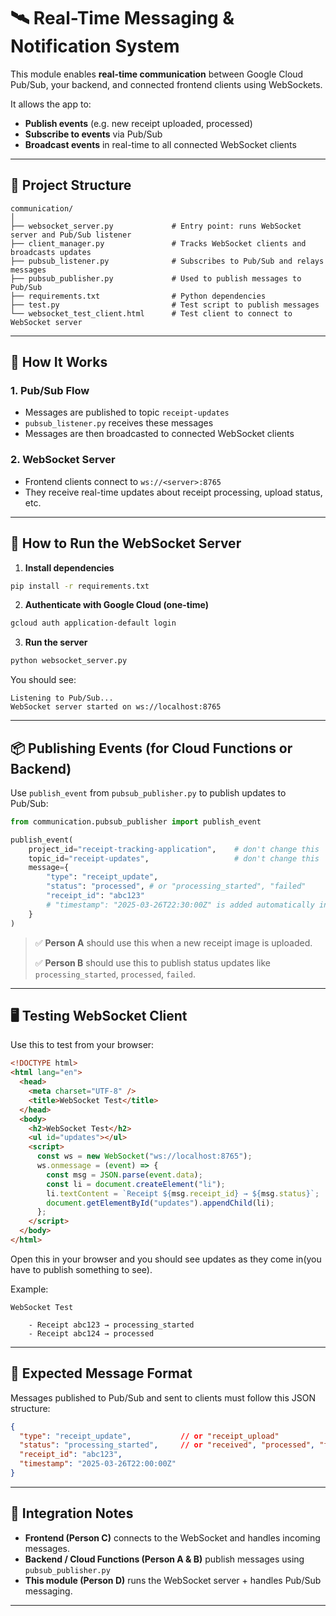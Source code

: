 # 🛰️ Real-Time Messaging & Notification System

This module enables **real-time communication** between Google Cloud Pub/Sub, your backend, and connected frontend clients using WebSockets.

It allows the app to:
- **Publish events** (e.g. new receipt uploaded, processed)
- **Subscribe to events** via Pub/Sub
- **Broadcast events** in real-time to all connected WebSocket clients

---

## 📁 Project Structure

```
communication/
│
├── websocket_server.py             # Entry point: runs WebSocket server and Pub/Sub listener
├── client_manager.py               # Tracks WebSocket clients and broadcasts updates
├── pubsub_listener.py              # Subscribes to Pub/Sub and relays messages
├── pubsub_publisher.py             # Used to publish messages to Pub/Sub
├── requirements.txt                # Python dependencies
├── test.py                         # Test script to publish messages
└── websocket_test_client.html      # Test client to connect to WebSocket server

```

---

## 🔌 How It Works

### 1. Pub/Sub Flow

- Messages are published to topic `receipt-updates`
- `pubsub_listener.py` receives these messages
- Messages are then broadcasted to connected WebSocket clients

### 2. WebSocket Server

- Frontend clients connect to `ws://<server>:8765`
- They receive real-time updates about receipt processing, upload status, etc.

---

## 🚀 How to Run the WebSocket Server

1. **Install dependencies**

```bash
pip install -r requirements.txt
```

2. **Authenticate with Google Cloud (one-time)**

```bash
gcloud auth application-default login
```

3. **Run the server**

```bash
python websocket_server.py
```

You should see:

```
Listening to Pub/Sub...
WebSocket server started on ws://localhost:8765
```

---

## 📦 Publishing Events (for Cloud Functions or Backend)

Use `publish_event` from `pubsub_publisher.py` to publish updates to Pub/Sub:

```python
from communication.pubsub_publisher import publish_event

publish_event(
    project_id="receipt-tracking-application",    # don't change this
    topic_id="receipt-updates",                   # don't change this
    message={
        "type": "receipt_update",
        "status": "processed", # or "processing_started", "failed"
        "receipt_id": "abc123"
        # "timestamp": "2025-03-26T22:30:00Z" is added automatically in this format
    }
)
```

> ✅ **Person A** should use this when a new receipt image is uploaded.
> 
> ✅ **Person B** should use this to publish status updates like `processing_started`, `processed`, `failed`.

---

## 🖥️ Testing WebSocket Client

Use this to test from your browser:

```html
<!DOCTYPE html>
<html lang="en">
  <head>
    <meta charset="UTF-8" />
    <title>WebSocket Test</title>
  </head>
  <body>
    <h2>WebSocket Test</h2>
    <ul id="updates"></ul>
    <script>
      const ws = new WebSocket("ws://localhost:8765");
      ws.onmessage = (event) => {
        const msg = JSON.parse(event.data);
        const li = document.createElement("li");
        li.textContent = `Receipt ${msg.receipt_id} → ${msg.status}`;
        document.getElementById("updates").appendChild(li);
      };
    </script>
  </body>
</html>
```

Open this in your browser and you should see updates as they come in(you have to publish something to see).

Example:

```plaintext
WebSocket Test
    
    - Receipt abc123 → processing_started
    - Receipt abc124 → processed
```
---

## 🧠 Expected Message Format

Messages published to Pub/Sub and sent to clients must follow this JSON structure:

```json
{
  "type": "receipt_update",           // or "receipt_upload"
  "status": "processing_started",     // or "received", "processed", "failed"
  "receipt_id": "abc123",
  "timestamp": "2025-03-26T22:00:00Z"
}
```

---

## 👥 Integration Notes

- **Frontend (Person C)** connects to the WebSocket and handles incoming messages.
- **Backend / Cloud Functions (Person A & B)** publish messages using `pubsub_publisher.py`
- **This module (Person D)** runs the WebSocket server + handles Pub/Sub messaging.

---

